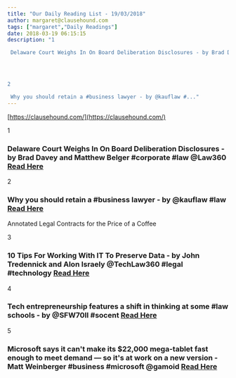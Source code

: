 ```yaml
---
title: "Our Daily Reading List - 19/03/2018"
author: margaret@clausehound.com
tags: ["margaret","Daily Readings"]
date: 2018-03-19 06:15:15
description: "1

 Delaware Court Weighs In On Board Deliberation Disclosures - by Brad Davey and Matthew Belger #corporate #law @Law360 Read Here

 


2

 Why you should retain a #business lawyer - by @kauflaw #..."
---
```


[https://clausehound.com/](https://clausehound.com/)

1

###  Delaware Court Weighs In On Board Deliberation Disclosures - by Brad Davey and Matthew Belger #corporate #law @Law360 [Read Here](https://www.law360.com/corporate/articles/1020724/delaware-court-weighs-in-on-board-deliberation-disclosures)

 

2

###  Why you should retain a #business lawyer - by @kauflaw #law [Read Here](https://www.kauflaw.net/blog/2018/03/why-you-should-retain-a-business-lawyer.shtml)

Annotated Legal Contracts
for the Price of a Coffee

3

###  10 Tips For Working With IT To Preserve Data - by John Tredennick and Alon Israely @TechLaw360 #legal #technology [Read Here](https://www.law360.com/technology/articles/1017212/10-tips-for-working-with-it-to-preserve-data)

 

4

###  Tech entrepreneurship features a shift in thinking at some #law schools - by @SFW70II #socent [Read Here](http://www.abajournal.com/news/article/tech_entrepreneurship_features_a_shift_in_thinking_at_some_law_schools)

 

5

###  Microsoft says it can't make its $22,000 mega-tablet fast enough to meet demand — so it's at work on a new version - Matt Weinberger #business #microsoft @gamoid [Read Here](http://www.businessinsider.com/microsoft-surface-hub-version-two-is-coming-2018-3)

 
